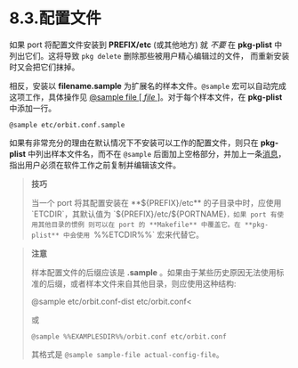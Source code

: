 # 8.3.配置文件

如果 port 将配置文件安装到 **PREFIX/etc** (或其他地方) 就 *不要* 在 **pkg-plist** 中列出它们。这将导致 `pkg delete` 删除那些被用户精心编辑过的文件， 而重新安装时又会把它们抹掉。

相反，安装以 **filename.sample** 为扩展名的样本文件。`@sample` 宏可以自动完成这项工作，具体操作见 [@sample file [ *file* ]](https://docs.freebsd.org/en/books/porters-handbook/plist/#plist-keywords-sample)。对于每个样本文件，在 **pkg-plist** 中添加一行。

```
@sample etc/orbit.conf.sample
```

如果有非常充分的理由在默认情况下不安装可以工作的配置文件，则只在 **pkg-plist** 中列出样本文件名，而不在 `@sample` 后面加上空格部分，并加上一条[消息](https://docs.freebsd.org/en/books/porters-handbook/pkg-files/index.html#porting-message)，指出用户必须在软件工作之前复制并编辑该文件。

>**技巧**
>
> 当一个 port 将其配置安装在 **${PREFIX}/etc** 的子目录中时，应使用 `ETCDIR`，其默认值为 `${PREFIX}/etc/${PORTNAME}`，如果 port 有使用其他目录的惯例 则可以在 port 的 **Makefile** 中覆盖它。在 **pkg-plist** 中会使用 `%%ETCDIR%%` 宏来代替它。

>**注意**
>
> 样本配置文件的后缀应该是 **.sample** 。如果由于某些历史原因无法使用标准的后缀，或者样本文件来自其他目录，则应使用这种结构:
>
>@sample etc/orbit.conf-dist etc/orbit.conf<
>
>或
>
>```
>@sample %%EXAMPLESDIR%%/orbit.conf etc/orbit.conf
>```
>
> 其格式是 `@sample sample-file actual-config-file`。

